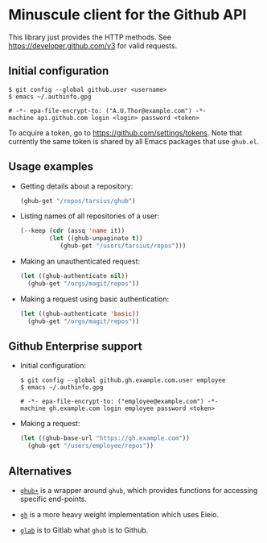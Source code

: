 Minuscule client for the Github API
===================================

This library just provides the HTTP methods.
See https://developer.github.com/v3 for valid requests.

Initial configuration
---------------------

```shell
$ git config --global github.user <username>
$ emacs ~/.authinfo.gpg
```

```
# -*- epa-file-encrypt-to: ("A.U.Thor@example.com") -*-
machine api.github.com login <login> password <token>
```

To acquire a token, go to https://github.com/settings/tokens.  Note
that currently the same token is shared by all Emacs packages that
use `ghub.el`.

Usage examples
--------------

* Getting details about a repository:

  ```lisp
  (ghub-get "/repos/tarsius/ghub")
  ```

* Listing names of all repositories of a user:

  ```lisp
  (--keep (cdr (assq 'name it))
          (let ((ghub-unpaginate t))
             (ghub-get "/users/tarsius/repos")))
  ```

* Making an unauthenticated request:

  ```lisp
  (let ((ghub-authenticate nil))
    (ghub-get "/orgs/magit/repos"))
  ```

* Making a request using basic authentication:

  ```lisp
  (let ((ghub-authenticate 'basic))
    (ghub-get "/orgs/magit/repos"))
  ```


Github Enterprise support
-------------------------

* Initial configuration:

  ```shell
  $ git config --global github.gh.example.com.user employee
  $ emacs ~/.authinfo.gpg
  ```

  ```
  # -*- epa-file-encrypt-to: ("employee@example.com") -*-
  machine gh.example.com login employee password <token>
  ```

* Making a request:

  ```lisp
  (let ((ghub-base-url "https://gh.example.com"))
    (ghub-get "/users/employee/repos"))
  ```

Alternatives
------------

* [`ghub+`](https://github.com/vermiculus/ghub-plus) is a wrapper
  around `ghub`, which provides functions for accessing specific
  end-points.

* [`gh`](https://github.com/sigma/gh.el) is a more heavy weight
  implementation which uses Eieio.

* [`glab`](https://gitlab.com/tarsius/glab) is to Gitlab what `ghub`
  is to Github.
